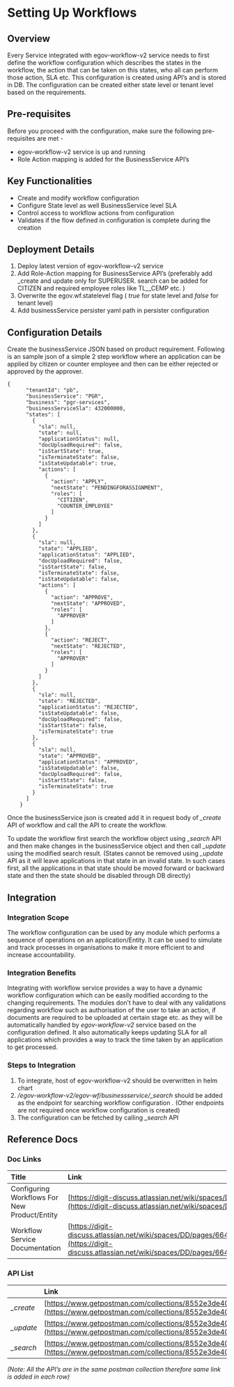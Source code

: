 # Setting Up Workflows

## Overview

Every Service integrated with egov-workflow-v2 service needs to first define the workflow configuration which describes the states in the workflow, the action that can be taken on this states, who all can perform those action, SLA etc. This configuration is created using API’s and is stored in DB. The configuration can be created either state level or tenant level based on the requirements.

## Pre-requisites

Before you proceed with the configuration, make sure the following pre-requisites are met -

* egov-workflow-v2 service is up and running
* Role Action mapping is added for the BusinessService API’s

## Key Functionalities

* Create and modify workflow configuration
* Configure State level as well BusinessService level SLA
* Control access to workflow actions from configuration
* Validates if the flow defined in configuration is complete during the creation

## Deployment Details

1. Deploy latest version of egov-workflow-v2 service
2. Add Role-Action mapping for BusinessService API’s \(preferably add \_create and update only for SUPERUSER. search can be added for CITIZEN and required employee roles like TL\_\_CEMP etc. \)
3. Overwrite the egov.wf.statelevel flag \( _true_ for state level and _false_ for tenant level\)
4. Add businessService persister yaml path in persister configuration

## Configuration Details

Create the businessService JSON based on product requirement. Following is an sample json of a simple 2 step workflow where an application can be applied by citizen or counter employee and then can be either rejected or approved by the approver.

```text
{
      "tenantId": "pb",
      "businessService": "PGR",
      "business": "pgr-services",
      "businessServiceSla": 432000000,
      "states": [
        {
          "sla": null,
          "state": null,
          "applicationStatus": null,
          "docUploadRequired": false,
          "isStartState": true,
          "isTerminateState": false,
          "isStateUpdatable": true,
          "actions": [
            {
              "action": "APPLY",
              "nextState": "PENDINGFORASSIGNMENT",
              "roles": [
                "CITIZEN",
                "COUNTER_EMPLOYEE"
              ]
            }
          ]
        },
        {
          "sla": null,
          "state": "APPLIED",
          "applicationStatus": "APPLIED",
          "docUploadRequired": false,
          "isStartState": false,
          "isTerminateState": false,
          "isStateUpdatable": false,
          "actions": [
            {
              "action": "APPROVE",
              "nextState": "APPROVED",
              "roles": [
                "APPROVER"
              ]
            },
            {
              "action": "REJECT",
              "nextState": "REJECTED",
              "roles": [
                "APPROVER"
              ]
            }
          ]
        },
        {
          "sla": null,
          "state": "REJECTED",
          "applicationStatus": "REJECTED",
          "isStateUpdatable": false,
          "docUploadRequired": false,
          "isStartState": false,
          "isTerminateState": true
        },
        {
          "sla": null,
          "state": "APPROVED",
          "applicationStatus": "APPROVED",
          "isStateUpdatable": false,
          "docUploadRequired": false,
          "isStartState": false,
          "isTerminateState": true
        }
      ]
    }
```

Once the businessService json is created add it in request body of _\_create_ API of workflow and call the API to create the workflow.

To update the workflow first search the workflow object using _\_search_ API and then make changes in the businessService object and then call _\_update_ using the modified search result. \(States cannot be removed using _\_update_ API as it will leave applications in that state in an invalid state. In such cases first, all the applications in that state should be moved forward or backward state and then the state should be disabled through DB directly\)

## Integration

### Integration Scope

The workflow configuration can be used by any module which performs a sequence of operations on an application/Entity. It can be used to simulate and track processes in organisations to make it more efficient to and increase accountability.

### Integration Benefits

Integrating with workflow service provides a way to have a dynamic workflow configuration which can be easily modified according to the changing requirements. The modules don’t have to deal with any validations regarding workflow such as authorisation of the user to take an action, if documents are required to be uploaded at certain stage etc. as they will be automatically handled by _egov-workflow-v2_ service based on the configuration defined. It also automatically keeps updating SLA for all applications which provides a way to track the time taken by an application to get processed.

### Steps to Integration

1. To integrate, host of egov-workflow-v2 should be overwritten in helm chart
2. _/egov-workflow-v2/egov-wf/businessservice/\_search_ should be added as the endpoint for searching workflow configuration . \(Other endpoints are not required once workflow configuration is created\)
3. The configuration can be fetched by calling _\_search_ API

## Reference Docs

### Doc Links

| **Title** | **Link** |
| :--- | :--- |
| Configuring Workflows For New Product/Entity | [https://digit-discuss.atlassian.net/wiki/spaces/DD/pages/644481051](https://digit-discuss.atlassian.net/wiki/spaces/DD/pages/644481051) |
| Workflow  Service Documentation | [https://digit-discuss.atlassian.net/wiki/spaces/DD/pages/664174657/Workflow+Service](https://digit-discuss.atlassian.net/wiki/spaces/DD/pages/664174657/Workflow+Service) |

### API List

|  | **Link** |
| :--- | :--- |
| _\_create_ | [https://www.getpostman.com/collections/8552e3de40c819e34190](https://www.getpostman.com/collections/8552e3de40c819e34190) |
| _\_update_ | [https://www.getpostman.com/collections/8552e3de40c819e34190](https://www.getpostman.com/collections/8552e3de40c819e34190) |
| _\_search_ | [https://www.getpostman.com/collections/8552e3de40c819e34190](https://www.getpostman.com/collections/8552e3de40c819e34190) |

_\(Note: All the API’s are in the same postman collection therefore same link is added in each row\)_

